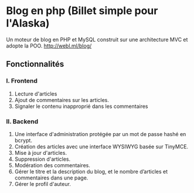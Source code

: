 # Blog en php (Billet simple pour l'Alaska)

Un moteur de blog en PHP et MySQL construit sur une architecture MVC et adopte la POO.
http://webl.ml/blog/
## Fonctionnalités
### I. Frontend
1. Lecture d'articles
2. Ajout de commentaires sur les articles.
3. Signaler le contenu inapproprié dans les commentaires
### II. Backend
1. Une interface d'administration protégée par un mot de passe hashé en bcrypt.
2. Création des articles avec une interface WYSIWYG basée sur TinyMCE.
3. Mise à jour d'articles.
4. Suppression d'articles.
5. Modération des commentaires.
6. Gérer le titre et la description du blog, et le nombre d’articles et commentaires dans une page.
7. Gérer le profil d'auteur.
